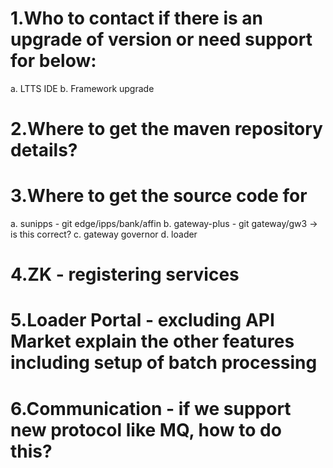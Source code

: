 # 1.Who to contact if there is an upgrade of version or need support for below: 
a. LTTS IDE
b. Framework upgrade

# 2.Where to get the maven repository details?

# 3.Where to get the source code for
a. sunipps - git edge/ipps/bank/affin
b. gateway-plus - git gateway/gw3 -> is this correct?
c. gateway governor
d. loader


# 4.ZK - registering services 
# 5.Loader Portal - excluding API Market explain the other features including setup of batch processing
# 6.Communication - if we support new protocol like MQ, how to do this?